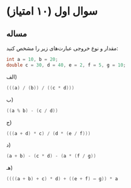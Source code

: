 # سوال اول (۱۰ امتیاز)

## مساله

مقدار و نوع خروجی عبارت‌های زیر را مشخص کنید:

```c
int a = 10, b = 20;
double c = 30, d = 40, e = 2, f = 5, g = 10;
```

الف)

```c
(((a) / (b)) / ((c * d)))
```

ب)

```c
((a % b) - (c / d))
```

ج)

```c
(((a + d) * c) / (d * (e / f)))
```

د)

```c
(a + b) - (c * d) - (a * (f / g))
```

هـ)

```c
((((a + b) + c) * d) + ((e + f) – g)) * a
```